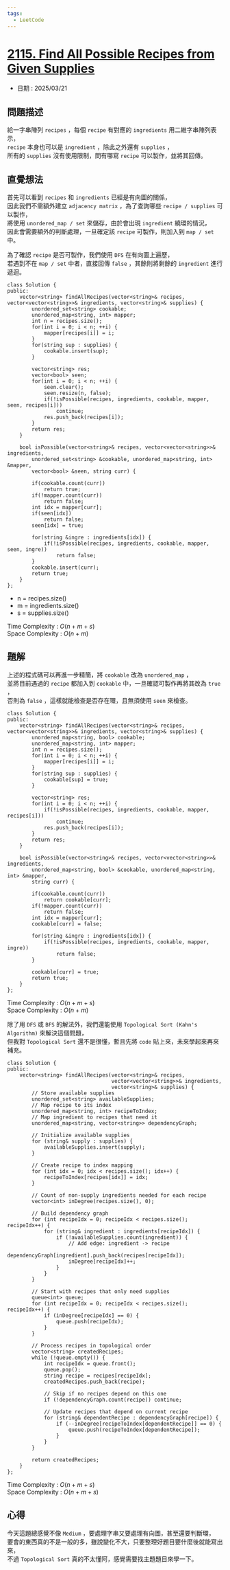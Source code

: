 ```yaml
---
tags:
  - LeetCode
---
```


# [2115. Find All Possible Recipes from Given Supplies](https://leetcode.com/problems/find-all-possible-recipes-from-given-supplies/description/?envType=daily-question&envId=2025-03-21)  

+ 日期 : 2025/03/21  

## 問題描述  

給一字串陣列 `recipes` ，每個 `recipe` 有對應的 `ingredients` 用二維字串陣列表示，  
`recipe` 本身也可以是 `ingredient` ，除此之外還有 `supplies` ，  
所有的 `supplies` 沒有使用限制，問有哪寫 `recipe` 可以製作，並將其回傳。  

## 直覺想法  

首先可以看到 `recipes` 和 `ingredients` 已經是有向圖的關係，  
因此我們不需額外建立 `adjacency matrix` ，為了查詢哪些 `recipe / supplies` 可以製作，  
將使用 `unordered_map / set` 來儲存，由於會出現 `ingredient` 繞環的情況，  
因此會需要額外的判斷處理，一旦確定該 `recipe` 可製作，則加入到 `map / set` 中。  

為了確認 `recipe` 是否可製作，我們使用 `DFS` 在有向圖上遍歷，  
若遇到不在 `map / set` 中者，直接回傳 `false` ，其餘則將剩餘的 `ingredient` 進行遞迴。  

```cpp=
class Solution {
public:
    vector<string> findAllRecipes(vector<string>& recipes, vector<vector<string>>& ingredients, vector<string>& supplies) {
        unordered_set<string> cookable;
        unordered_map<string, int> mapper;
        int n = recipes.size();
        for(int i = 0; i < n; ++i) {
            mapper[recipes[i]] = i;
        }
        for(string sup : supplies) {
            cookable.insert(sup);
        }

        vector<string> res;
        vector<bool> seen;
        for(int i = 0; i < n; ++i) {
            seen.clear();
            seen.resize(n, false);
            if(!isPossible(recipes, ingredients, cookable, mapper, seen, recipes[i]))
                continue;
            res.push_back(recipes[i]);
        }
        return res;
    }

    bool isPossible(vector<string>& recipes, vector<vector<string>>& ingredients, 
        unordered_set<string> &cookable, unordered_map<string, int> &mapper, 
        vector<bool> &seen, string curr) {
        
        if(cookable.count(curr))
            return true;
        if(!mapper.count(curr))
            return false;
        int idx = mapper[curr];
        if(seen[idx])
            return false;
        seen[idx] = true;

        for(string &ingre : ingredients[idx]) {
            if(!isPossible(recipes, ingredients, cookable, mapper, seen, ingre))
                return false;
        }
        cookable.insert(curr);
        return true;
    }
};
```

+ n = recipes.size()  
+ m = ingredients.size()  
+ s = supplies.size()  

Time Complexity : $O(n + m + s)$  
Space Complexity : $O(n + m)$  

## 題解  

上述的程式碼可以再進一步精簡，將 `cookable` 改為 `unordered_map` ，  
並將目前遇過的 `recipe` 都加入到 `cookable` 中，一旦確認可製作再將其改為 `true` ，  
否則為 `false` ，這樣就能檢查是否存在環，且無須使用 `seen` 來檢查。  

```cpp=
class Solution {
public:
    vector<string> findAllRecipes(vector<string>& recipes, vector<vector<string>>& ingredients, vector<string>& supplies) {
        unordered_map<string, bool> cookable;
        unordered_map<string, int> mapper;
        int n = recipes.size();
        for(int i = 0; i < n; ++i) {
            mapper[recipes[i]] = i;
        }
        for(string sup : supplies) {
            cookable[sup] = true;
        }

        vector<string> res;
        for(int i = 0; i < n; ++i) {
            if(!isPossible(recipes, ingredients, cookable, mapper, recipes[i]))
                continue;
            res.push_back(recipes[i]);
        }
        return res;
    }

    bool isPossible(vector<string>& recipes, vector<vector<string>>& ingredients, 
        unordered_map<string, bool> &cookable, unordered_map<string, int> &mapper, 
        string curr) {
        
        if(cookable.count(curr))
            return cookable[curr];
        if(!mapper.count(curr))
            return false;
        int idx = mapper[curr];
        cookable[curr] = false;

        for(string &ingre : ingredients[idx]) {
            if(!isPossible(recipes, ingredients, cookable, mapper, ingre))
                return false;
        }

        cookable[curr] = true;
        return true;
    }
};
```

Time Complexity : $O(n + m + s)$  
Space Complexity : $O(n + m)$  

除了用 `DFS` 或 `BFS` 的解法外，我們還能使用 `Topological Sort (Kahn's Algorithm)` 來解決這個問題，  
但我對 `Topological Sort` 還不是很懂，暫且先將 `code` 貼上來，未來學起來再來補充。  

```cpp=
class Solution {
public:
    vector<string> findAllRecipes(vector<string>& recipes,
                                  vector<vector<string>>& ingredients,
                                  vector<string>& supplies) {
        // Store available supplies
        unordered_set<string> availableSupplies;
        // Map recipe to its index
        unordered_map<string, int> recipeToIndex;
        // Map ingredient to recipes that need it
        unordered_map<string, vector<string>> dependencyGraph;

        // Initialize available supplies
        for (string& supply : supplies) {
            availableSupplies.insert(supply);
        }

        // Create recipe to index mapping
        for (int idx = 0; idx < recipes.size(); idx++) {
            recipeToIndex[recipes[idx]] = idx;
        }

        // Count of non-supply ingredients needed for each recipe
        vector<int> inDegree(recipes.size(), 0);

        // Build dependency graph
        for (int recipeIdx = 0; recipeIdx < recipes.size(); recipeIdx++) {
            for (string& ingredient : ingredients[recipeIdx]) {
                if (!availableSupplies.count(ingredient)) {
                    // Add edge: ingredient -> recipe
                    dependencyGraph[ingredient].push_back(recipes[recipeIdx]);
                    inDegree[recipeIdx]++;
                }
            }
        }

        // Start with recipes that only need supplies
        queue<int> queue;
        for (int recipeIdx = 0; recipeIdx < recipes.size(); recipeIdx++) {
            if (inDegree[recipeIdx] == 0) {
                queue.push(recipeIdx);
            }
        }

        // Process recipes in topological order
        vector<string> createdRecipes;
        while (!queue.empty()) {
            int recipeIdx = queue.front();
            queue.pop();
            string recipe = recipes[recipeIdx];
            createdRecipes.push_back(recipe);

            // Skip if no recipes depend on this one
            if (!dependencyGraph.count(recipe)) continue;

            // Update recipes that depend on current recipe
            for (string& dependentRecipe : dependencyGraph[recipe]) {
                if (--inDegree[recipeToIndex[dependentRecipe]] == 0) {
                    queue.push(recipeToIndex[dependentRecipe]);
                }
            }
        }

        return createdRecipes;
    }
};
```

Time Complexity : $O(n + m + s)$  
Space Complexity : $O(n + m + s)$  

## 心得  

今天這題總感覺不像 `Medium` ，要處理字串又要處理有向圖，甚至還要判斷環，  
要會的東西真的不是一般的多，雖說變化不大，只要整理好題目要什麼後就能寫出來，  
不過 `Topological Sort` 真的不太懂阿，感覺需要找主題題目來學一下。  
